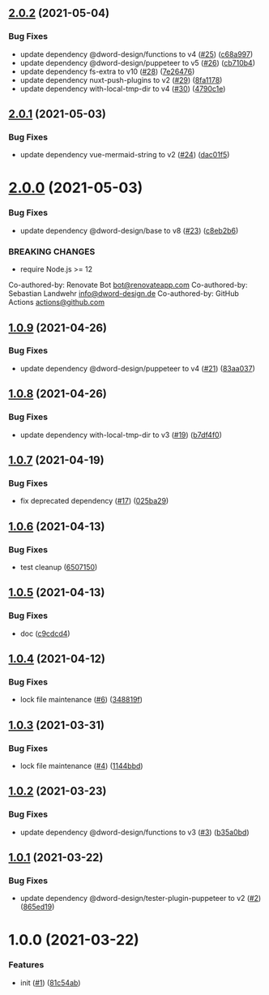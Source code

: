 ## [2.0.2](https://github.com/dword-design/nuxt-mermaid-string/compare/v2.0.1...v2.0.2) (2021-05-04)


### Bug Fixes

* update dependency @dword-design/functions to v4 ([#25](https://github.com/dword-design/nuxt-mermaid-string/issues/25)) ([c68a997](https://github.com/dword-design/nuxt-mermaid-string/commit/c68a99775116fe5427c3a525d8117ee47e5cc716))
* update dependency @dword-design/puppeteer to v5 ([#26](https://github.com/dword-design/nuxt-mermaid-string/issues/26)) ([cb710b4](https://github.com/dword-design/nuxt-mermaid-string/commit/cb710b48ddee4c99f38a299b4a293b1018d23819))
* update dependency fs-extra to v10 ([#28](https://github.com/dword-design/nuxt-mermaid-string/issues/28)) ([7e26476](https://github.com/dword-design/nuxt-mermaid-string/commit/7e26476fb64ed91e9c0d875875ee4e2e96ba1a5a))
* update dependency nuxt-push-plugins to v2 ([#29](https://github.com/dword-design/nuxt-mermaid-string/issues/29)) ([8fa1178](https://github.com/dword-design/nuxt-mermaid-string/commit/8fa11780053b4baee14328784cf8b405d6a4732d))
* update dependency with-local-tmp-dir to v4 ([#30](https://github.com/dword-design/nuxt-mermaid-string/issues/30)) ([4790c1e](https://github.com/dword-design/nuxt-mermaid-string/commit/4790c1e1219403dcc0630261100a9703fc952109))

## [2.0.1](https://github.com/dword-design/nuxt-mermaid-string/compare/v2.0.0...v2.0.1) (2021-05-03)


### Bug Fixes

* update dependency vue-mermaid-string to v2 ([#24](https://github.com/dword-design/nuxt-mermaid-string/issues/24)) ([dac01f5](https://github.com/dword-design/nuxt-mermaid-string/commit/dac01f52fdd3895aced6ca80368835b1fec2cf6b))

# [2.0.0](https://github.com/dword-design/nuxt-mermaid-string/compare/v1.0.9...v2.0.0) (2021-05-03)


### Bug Fixes

* update dependency @dword-design/base to v8 ([#23](https://github.com/dword-design/nuxt-mermaid-string/issues/23)) ([c8eb2b6](https://github.com/dword-design/nuxt-mermaid-string/commit/c8eb2b623425b1395172dc3b2cd82a552c4d9fce))


### BREAKING CHANGES

* require Node.js >= 12

Co-authored-by: Renovate Bot <bot@renovateapp.com>
Co-authored-by: Sebastian Landwehr <info@dword-design.de>
Co-authored-by: GitHub Actions <actions@github.com>

## [1.0.9](https://github.com/dword-design/nuxt-mermaid-string/compare/v1.0.8...v1.0.9) (2021-04-26)


### Bug Fixes

* update dependency @dword-design/puppeteer to v4 ([#21](https://github.com/dword-design/nuxt-mermaid-string/issues/21)) ([83aa037](https://github.com/dword-design/nuxt-mermaid-string/commit/83aa037d8e17911359d96a3cd9a5f9da15125db5))

## [1.0.8](https://github.com/dword-design/nuxt-mermaid-string/compare/v1.0.7...v1.0.8) (2021-04-26)


### Bug Fixes

* update dependency with-local-tmp-dir to v3 ([#19](https://github.com/dword-design/nuxt-mermaid-string/issues/19)) ([b7df4f0](https://github.com/dword-design/nuxt-mermaid-string/commit/b7df4f0768287e80d6f4dc21f733b7cd5b4ab3ea))

## [1.0.7](https://github.com/dword-design/nuxt-mermaid-string/compare/v1.0.6...v1.0.7) (2021-04-19)


### Bug Fixes

* fix deprecated dependency ([#17](https://github.com/dword-design/nuxt-mermaid-string/issues/17)) ([025ba29](https://github.com/dword-design/nuxt-mermaid-string/commit/025ba2974d1ce06e5ff8792f08abe94aca0c1287))

## [1.0.6](https://github.com/dword-design/nuxt-mermaid-string/compare/v1.0.5...v1.0.6) (2021-04-13)


### Bug Fixes

* test cleanup ([6507150](https://github.com/dword-design/nuxt-mermaid-string/commit/6507150608d756a61f7bdabbf84754087e6c6ce1))

## [1.0.5](https://github.com/dword-design/nuxt-mermaid-string/compare/v1.0.4...v1.0.5) (2021-04-13)


### Bug Fixes

* doc ([c9cdcd4](https://github.com/dword-design/nuxt-mermaid-string/commit/c9cdcd457fc100b11c02a4ccf9fd4accf6344715))

## [1.0.4](https://github.com/dword-design/nuxt-mermaid-string/compare/v1.0.3...v1.0.4) (2021-04-12)


### Bug Fixes

* lock file maintenance ([#6](https://github.com/dword-design/nuxt-mermaid-string/issues/6)) ([348819f](https://github.com/dword-design/nuxt-mermaid-string/commit/348819f6d5c1edc4d693c8b694cc9c7b9d5f97d9))

## [1.0.3](https://github.com/dword-design/nuxt-mermaid-string/compare/v1.0.2...v1.0.3) (2021-03-31)


### Bug Fixes

* lock file maintenance ([#4](https://github.com/dword-design/nuxt-mermaid-string/issues/4)) ([1144bbd](https://github.com/dword-design/nuxt-mermaid-string/commit/1144bbdbd08c97f1adb41117665bdb5b6299cd89))

## [1.0.2](https://github.com/dword-design/nuxt-mermaid-string/compare/v1.0.1...v1.0.2) (2021-03-23)


### Bug Fixes

* update dependency @dword-design/functions to v3 ([#3](https://github.com/dword-design/nuxt-mermaid-string/issues/3)) ([b35a0bd](https://github.com/dword-design/nuxt-mermaid-string/commit/b35a0bd4e58a28e495e1817bcdf030cf7ce32329))

## [1.0.1](https://github.com/dword-design/nuxt-mermaid-string/compare/v1.0.0...v1.0.1) (2021-03-22)


### Bug Fixes

* update dependency @dword-design/tester-plugin-puppeteer to v2 ([#2](https://github.com/dword-design/nuxt-mermaid-string/issues/2)) ([865ed19](https://github.com/dword-design/nuxt-mermaid-string/commit/865ed1923965d23a6f4e2817a50428e06928b99c))

# 1.0.0 (2021-03-22)


### Features

* init ([#1](https://github.com/dword-design/nuxt-mermaid-string/issues/1)) ([81c54ab](https://github.com/dword-design/nuxt-mermaid-string/commit/81c54abaaf99b1275ed01ea39f73f6dbe2391ae5))
